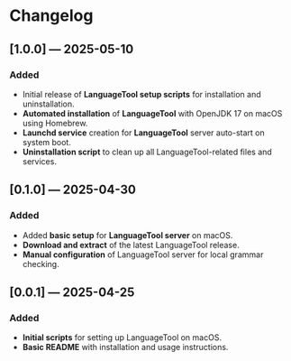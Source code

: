 # Changelog

## [1.0.0] — 2025-05-10

### Added

- Initial release of **LanguageTool setup scripts** for installation and uninstallation.
- **Automated installation** of **LanguageTool** with OpenJDK 17 on macOS using Homebrew.
- **Launchd service** creation for **LanguageTool** server auto-start on system boot.
- **Uninstallation script** to clean up all LanguageTool-related files and services.

## [0.1.0] — 2025-04-30

### Added

- Added **basic setup** for **LanguageTool server** on macOS.
- **Download and extract** of the latest LanguageTool release.
- **Manual configuration** of LanguageTool server for local grammar checking.

## [0.0.1] — 2025-04-25

### Added

- **Initial scripts** for setting up LanguageTool on macOS.
- **Basic README** with installation and usage instructions.
